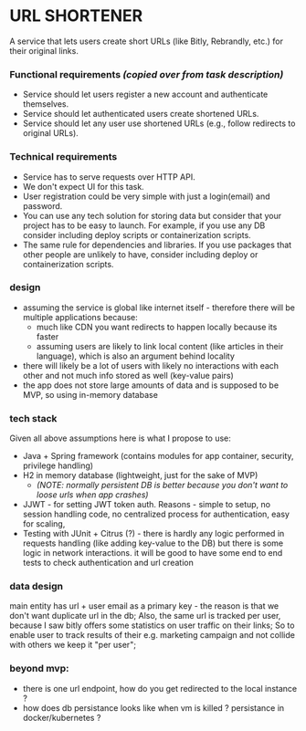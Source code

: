 # URL SHORTENER
A service that lets users create short URLs (like Bitly, Rebrandly, etc.) for their original links.


### Functional requirements *(copied over from task description)*
- Service should let users register a new account and authenticate themselves.
- Service should let authenticated users create shortened URLs.
- Service should let any user use shortened URLs (e.g., follow redirects to original URLs).
 
### Technical requirements

- Service has to serve requests over HTTP API.
- We don't expect UI for this task.
- User registration could be very simple with just a login(email) and password.
- You can use any tech solution for storing data but consider that your project has to be easy to launch. For example, if you use any DB consider including deploy scripts or containerization scripts.
- The same rule for dependencies and libraries. If you use packages that other people are unlikely to have, consider including deploy or containerization scripts.

### design
 - assuming the service is global like internet itself - therefore there will be multiple applications because:  
     - much like CDN you want redirects to happen locally because its faster
     - assuming users are likely to link local content (like articles in their language), which is also an argument behind locality 
 - there will likely be a lot of users with likely no interactions with each other and not much info stored as well (key-value pairs)
 - the app does not store large amounts of data and is supposed to be MVP, so using in-memory database 

### tech stack

Given all above assumptions here is what I propose to use:
 - Java + Spring framework (contains modules for app container, security, privilege handling)
 - H2 in memory database (lightweight, just for the sake of MVP)
   - *(NOTE: normally persistent DB is better because you don't want to loose urls when app crashes)*
 - JJWT - for setting JWT token auth. Reasons - simple to setup, no session handling code, no centralized process for authentication, easy for scaling,
 - Testing with JUnit + Citrus (?) - there is hardly any logic performed in requests handling (like adding key-value to the DB) but there is some logic in network interactions. 
   it will be good to have some end to end tests to check authentication and url creation

### data design

   main entity has url + user email as a primary key - the reason is that we don't want duplicate url in the db; Also,
   the same url is tracked per user, because I saw bitly offers some statistics on user traffic on their links; So to enable 
   user to track results of their e.g. marketing campaign and not collide with others we keep it "per user";

   
   
### beyond mvp:
- there is one url endpoint, how do you get redirected to the local instance ?
- how does db persistance looks like when vm is killed ? persistance in docker/kubernetes ?

